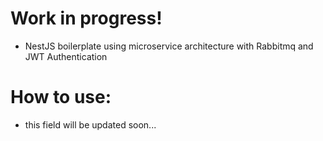 # Work in progress!

- NestJS boilerplate using microservice architecture with Rabbitmq and JWT Authentication

# How to use:

- this field will be updated soon...
